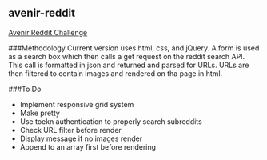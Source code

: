 ## avenir-reddit
[Avenir Reddit Challenge](http://webualize.com/avenir/)

###Methodology
Current version uses html, css, and jQuery. A form is used as a search box which then calls a get request on the reddit search API. This call is formatted in json and returned and parsed for URLs. URLs are then filtered to contain images and rendered on tha page in html.

###To Do 
- Implement responsive grid system
- Make pretty
- Use toekn authentication to properly search subreddits
- Check URL filter before render
- Display message if no images render
- Append to an array first before rendering

